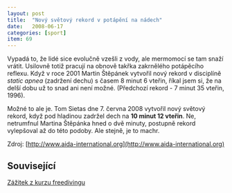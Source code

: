 ```yaml
---
layout: post
title:  "Nový světový rekord v potápění na nádech"
date:   2008-06-17
categories: [sport]
item: 69
---
```

Vypadá to, že lidé sice evolučně vzešli z vody, ale mermomocí se tam snaží vrátit. Usilovně totiž pracují na obnově takřka zakrnělého 
potápěcího reflexu. Když v roce 2001 Martin Štěpánek vytvořil nový rekord v disciplíně _static apnea_ (zadržení dechu) s časem 8 minut 6 
vteřin, říkal jsem si, že na delší dobu už to snad ani není možné. (Předchozí rekord - 7 minut 35 vteřin, 1996).
<!--more-->

Možné to ale je. Tom Sietas dne 7. června 2008 vytvořil nový světový rekord, když pod hladinou zadržel dech na __10 minut 12 vteřin__. Ne, 
netrumfnul Martina Štěpánka hned o dvě minuty, postupně rekord vylepšoval až do této podoby. Ale stejně, je to machr.

Zdroj: [http://www.aida-international.org](http://www.aida-international.org)

Související
------

[Zážitek z kurzu freedivingu](/item/70)